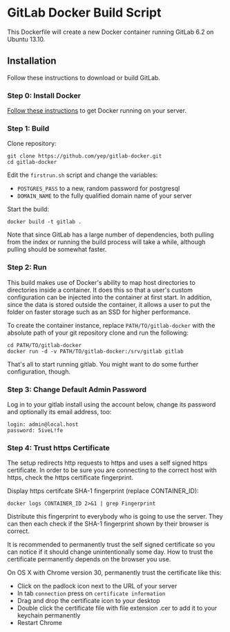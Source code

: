 # GitLab Docker Build Script

This Dockerfile will create a new Docker container running GitLab 6.2 on Ubuntu 13.10.

## Installation

Follow these instructions to download or build GitLab.


### Step 0: Install Docker

[Follow these instructions](http://www.docker.io/gettingstarted/#h_installation) to get Docker running on your server.


### Step 1: Build

Clone repository:

    git clone https://github.com/yep/gitlab-docker.git
    cd gitlab-docker

Edit the `firstrun.sh` script and change the variables:

 * `POSTGRES_PASS` to a new, random password for postgresql
 * `DOMAIN_NAME` to the fully qualified domain name of your server

Start the build:

    docker build -t gitlab .

Note that since GitLab has a large number of dependencies, both pulling from the index or running the build process will take a while, although pulling should be somewhat faster.


### Step 2: Run

This build makes use of Docker's ability to map host directories to directories inside a container. It does this so that a user's custom configuration can be injected into the container at first start. In addition, since the data is stored outside the container, it allows a user to put the folder on faster storage such as an SSD for higher performance.

To create the container instance, replace `PATH/TO/gitlab-docker` with the absolute path of your git repository clone and run the following:

    cd PATH/TO/gitlab-docker
    docker run -d -v PATH/TO/gitlab-docker:/srv/gitlab gitlab

That's all to start running gitlab. You might want to do some further configuration, though.


### Step 3: Change Default Admin Password

Log in to your gitlab install using the account below, change its password and optionally its email address, too:

    login: admin@local.host
    password: 5iveL!fe


### Step 4: Trust https Certificate

The setup redirects http requests to https and uses a self signed https certificate. In order to be sure you are connecting to the correct host with https, check the https certificate fingerprint.

Display https certifcate SHA-1 fingerprint (replace CONTAINER_ID):

    docker logs CONTAINER_ID 2>&1 | grep Fingerprint

Distribute this fingerprint to everybody who is going to use the server. They can then each check if the SHA-1 fingerprint shown by their browser is correct.

It is recommended to permanently trust the self signed certificate so you can notice if it should change unintentionally some day. How to trust the certificate permanently depends on the browser you use.

On OS X with Chrome version 30, permanently trust the certificate like this:

 * Click on the padlock icon next to the URL of your server
 * In tab `connection` press on `certificate information`
 * Drag and drop the certificate icon to your desktop
 * Double click the certificate file with file extension .cer to add it to your keychain permanently
 * Restart Chrome

